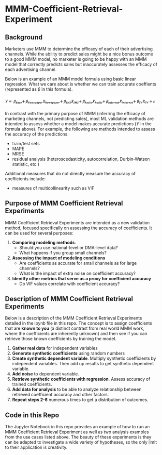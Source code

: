 # MMM-Coefficient-Retrieval-Experiment

## Background

Marketers use MMM to determine the efficacy of each of their advertising channels.  While the ability to predict sales might be a nice bonus outcome to a good MMM model, no marketer is going to be happy with an MMM model that correctly predicts sales but inaccurately assesses the efficacy of each advertising channel.

Below is an example of an MMM model formula using basic linear regression.  What we care about is whether we can train accurate coeffients (represented as $\beta$ in this formula).

![Images/MMM Regression Formula.png](https://github.com/danielle-vandyk/MMM-Coefficient-Retrieval-Experiment/blob/main/Images/MMM%20Regression%20Formula.png)


In contrast with the primary purpose of MMM (inferring the efficacy of marketing channels, not predicting sales), most ML validation methods are intended to assess whether a model makes accurate predictions ($Y$ in the formula above).  For example, the following are methods intended to assess the accuracy of the predictions:

- train/test sets
- MAPE
- MRSE
- residual analysis (heteroscedasticity, autocorrelation, Durbin-Watson statistic, etc.)

Additional measures that do not directly measure the accuracy of coefficients include:

- measures of multicollinearity such as VIF

## Purpose of MMM Coefficient Retrieval Experiments

MMM Coefficient Retrieval Experiments are intended as a new validation method, focused specifically on assessing the accuracy of coefficients.  It can be used for several purposes:
1. **Comparing modeling methods**:  
   - Should you use national-level or DMA-level data?
   - What happens if you group small channels?
2. **Assessing the impact of modeling conditions**
   - Are coefficients as accurate for small channels as for large channels?
   - What is the impact of extra noise on coefficient accuracy?
3. **Idenitfy other metrics that serve as a proxy for coefficient accuracy**
   - Do VIF values correlate with coefficient accuracy?

## Description of MMM Coefficient Retrieval Experiments

Below is a description of the MMM Coefficient Retrieval Experiments detailed in the ipynb file in this repo.  The concept is to assign coefficients that are **known to you** (a distinct contrast from real world MMM work, where the coefficients are inherently unknown) and then see if you can retrieve those known coefficients by training the model.

1. **Gather real data** for independent variables
2. **Generate synthetic coefficients** using random numbers
3. **Create synthetic dependent variable**.  Multiply synthetic coefficients by independent variables.  Then add up results to get synthetic dependent variable.
4. **Add noise** to dependent variable.
5. **Retrieve synthetic coefficients with regression**.  Assess accuracy of trained coefficients.
6. **Add data for analysis** to be able to analyze relationship between retrieved coefficient accuracy and other factors.
7. **Repeat steps 2-6** numerous times to get a distribution of outcomes.

## Code in this Repo

The Jupyter Notebook in this repo provides an example of how to run an MMM Coefficient Retrieval Experiment as well as two analysis examples from the use cases listed above.  The beauty of these experiments is they can be adapted to investigate a wide variety of hypotheses, so the only limit to their application is creativity.
